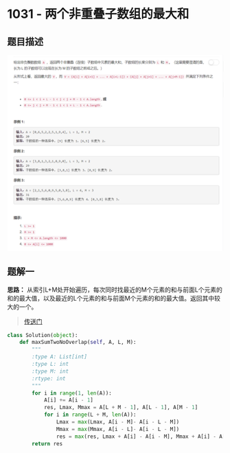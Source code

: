 # 1031 - 两个非重叠子数组的最大和

## 题目描述
![problem](images/1031.png)


## 题解一
**思路：**
从索引L+M处开始遍历，每次同时找最近的M个元素的和与前面L个元素的和的最大值，以及最近的L个元素的和与前面M个元素的和的最大值。返回其中较大的一个。

>[传送门](https://leetcode.com/problems/maximum-sum-of-two-non-overlapping-subarrays/discuss/278251/JavaC%2B%2BPython-O(N)Time-O(1)-Space)

```python
class Solution(object):
    def maxSumTwoNoOverlap(self, A, L, M):
        """
        :type A: List[int]
        :type L: int
        :type M: int
        :rtype: int
        """
        for i in range(1, len(A)):
            A[i] += A[i - 1]
            res, Lmax, Mmax = A[L + M - 1], A[L - 1], A[M - 1]
            for i in range(L + M, len(A)):
                Lmax = max(Lmax, A[i - M]- A[i - L - M])
                Mmax = max(Mmax, A[i - L]- A[i - L - M])
                res = max(res, Lmax + A[i] - A[i - M], Mmax + A[i] - A[i - L])
        return res
```
